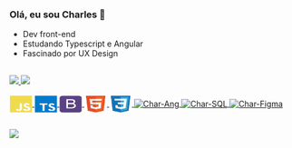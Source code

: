### Olá, eu sou Charles 👋
  - Dev front-end
  - Estudando Typescript e Angular 
  - Fascinado por UX Design  
##

 <div >
  <a href="https://github.com/CharlesVinicius">
  <img height="180em" src="https://github-readme-stats.vercel.app/api?username=CharlesVinicius&show_icons=true&theme=dracula&include_all_commits=true&count_private=true"/>
  <img height="180em" src="https://github-readme-stats.vercel.app/api/top-langs/?username=CharlesVinicius&layout=compact&langs_count=7&theme=dracula"/>
</div>
  
  <div style="display: inline_block"><br>
  <img align="center" alt="Char-Js" height="30" width="40" src="https://raw.githubusercontent.com/devicons/devicon/master/icons/javascript/javascript-plain.svg">
  <img align="center" alt="Char-Ts" height="30" width="40" src="https://raw.githubusercontent.com/devicons/devicon/master/icons/typescript/typescript-plain.svg">
  <img align="center" alt="Char-boot" height="30" width="40" src="https://raw.githubusercontent.com/devicons/devicon/master/icons/bootstrap/bootstrap-plain.svg">
  <img align="center" alt="Char-HTML" height="30" width="40" src="https://raw.githubusercontent.com/devicons/devicon/master/icons/html5/html5-original.svg">
  <img align="center" alt="Char-CSS" height="30" width="40" src="https://raw.githubusercontent.com/devicons/devicon/master/icons/css3/css3-original.svg">
  <img align="center" alt="Char-Ang" height="30" width="40" src= "https://cdn.jsdelivr.net/gh/devicons/devicon/icons/angularjs/angularjs-original.svg">
  <img align="center" alt="Char-SQL" height="30" width="40" src= "https://cdn.jsdelivr.net/gh/devicons/devicon/icons/mysql/mysql-original-wordmark.svg">
  <img align="center" alt="Char-Figma" height="30" width="40" src= "https://cdn.jsdelivr.net/gh/devicons/devicon/icons/figma/figma-original.svg">
  
 
</div>

 ## 
  
<div>
      <a href="https://www.linkedin.com/in/charles-vinicius-b89361190/" target="_blank"><img src="https://img.shields.io/badge/-LinkedIn-%230077B5?style=for-the-badge&logo=linkedin&logoColor=white" target="_blank"></a> 
 </div>



